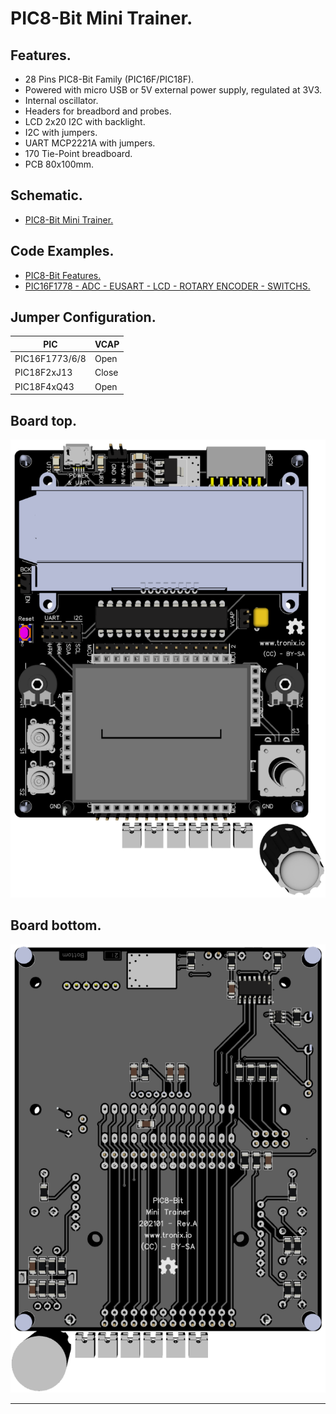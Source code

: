 # PIC8-Bit Mini Trainer.

## Features.

- 28 Pins PIC8-Bit Family (PIC16F/PIC18F).
- Powered with micro USB or 5V external power supply, regulated at 3V3.
- Internal oscillator.
- Headers for breadbord and probes.
- LCD 2x20 I2C with backlight.
- I2C with jumpers.
- UART MCP2221A with jumpers.
- 170 Tie-Point breadboard.
- PCB 80x100mm.

## Schematic.

- [PIC8-Bit Mini Trainer.](./assets/pic8bit-mini.pdf)

## Code Examples.

- [PIC8-Bit Features.](https://github.com/tronixio/trainer-boards/tree/main/features/8bit/)
- [PIC16F1778 - ADC - EUSART - LCD - ROTARY ENCODER - SWITCHS.](./pic16f1778.md)

## Jumper Configuration.

|PIC           |VCAP |
|--------------|-----|
|PIC16F1773/6/8|Open |
|PIC18F2xJ13   |Close|
|PIC18F4xQ43   |Open |

## Board top.

![PIC8-Bit Mini Top](./pics/pic8bit-mini-top.png)

## Board bottom.

![PIC8-Bit Mini Bottom](./pics/pic8bit-mini-bottom.png)

---